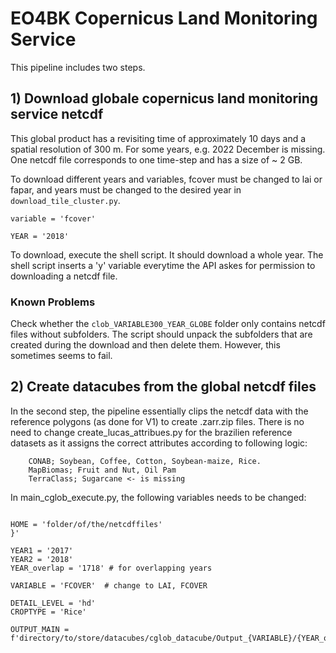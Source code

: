 # EO4BK Copernicus Land Monitoring Service
This pipeline includes two steps. 

## 1) Download globale copernicus land monitoring service netcdf
This global product has a revisiting time of approximately 10 days and a spatial resolution of 300 m. For some years, e.g. 2022 December is missing. One netcdf file corresponds to one time-step and has a size of ~ 2 GB. 

To download different years and variables, fcover must be changed to lai or fapar, and years must be changed to the desired year in ```download_tile_cluster.py```.

```
variable = 'fcover'

YEAR = '2018'
```
To  download, execute the shell script. It should download a whole year. The shell script inserts a 'y' variable everytime the API askes for permission to downloading a netcdf file.

### Known Problems

Check whether the ```clob_VARIABLE300_YEAR_GLOBE``` folder only contains netcdf files without subfolders. The script should unpack the subfolders that are created during the download and then delete them. However, this sometimes seems to fail.

## 2) Create datacubes from the global netcdf files
In the second step, the pipeline essentially clips the netcdf data with the reference polygons (as done for V1) to create .zarr.zip files. There is no need to change create_lucas_attribues.py for the brazilien reference datasets as it assigns the correct attributes according to following logic:
```
	CONAB; Soybean, Coffee, Cotton, Soybean-maize, Rice.
	MapBiomas; Fruit and Nut, Oil Pam
	TerraClass; Sugarcane <- is missing

```
In main_cglob_execute.py, the following variables needs to be changed:
```

HOME = 'folder/of/the/netcdffiles'
}'

YEAR1 = '2017'
YEAR2 = '2018'
YEAR_overlap = '1718' # for overlapping years

VARIABLE = 'FCOVER'  # change to LAI, FCOVER

DETAIL_LEVEL = 'hd'
CROPTYPE = 'Rice'  

OUTPUT_MAIN = f'directory/to/store/datacubes/cglob_datacube/Output_{VARIABLE}/{YEAR_overlap}'
```
